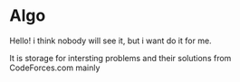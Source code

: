 # Algo

Hello! i think nobody will see it, but i want do it for me.

It is storage for intersting problems and their solutions from CodeForces.com mainly
